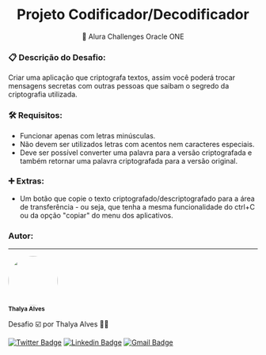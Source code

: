<h1 align="center">Projeto Codificador/Decodificador</h1>

</h1>
<p align="center">🚀 Alura Challenges Oracle ONE</p>

### 📋 Descrição do Desafio: 
Criar uma aplicação que criptografa textos, assim você poderá trocar mensagens secretas com outras pessoas que saibam o segredo da criptografia utilizada.

### 🛠 Requisitos: 
- Funcionar apenas com letras minúsculas.
- Não devem ser utilizados letras com acentos nem caracteres especiais.
- Deve ser possível converter uma palavra para a versão criptografada e também retornar uma palavra criptografada para a versão original.

### ➕ Extras:
- Um botão que copie o texto criptografado/descriptografado para a área de transferência - ou seja, que tenha a mesma funcionalidade do ctrl+C ou da opção "copiar" do menu dos aplicativos.

### Autor:
---

<a>
 <img style="border-radius: 50%;" src="https://avatars.githubusercontent.com/u/145573026?v=4" width="100px;" alt=""/>
 <br />
 <sub><b>Thalya Alves</b></sub></a>


Desafio ☑️ por Thalya Alves 👋🏽 

[![Twitter Badge](https://img.shields.io/badge/-@talyalvs-1ca0f1?style=flat-square&labelColor=1ca0f1&logo=twitter&logoColor=white&link=https://twitter.com/talyalvs)](https://twitter.com/talyalvs) [![Linkedin Badge](https://img.shields.io/badge/-Thalya-blue?style=flat-square&logo=Linkedin&logoColor=white&link=https://www.linkedin.com/in/thalya-alves/)](https://www.linkedin.com/in/thalya-alves/) 
[![Gmail Badge](https://img.shields.io/badge/-thalya.alvesg7@gmail.com-c14438?style=flat-square&logo=Gmail&logoColor=white&link=mailto:thalya.alvesg7@gmail.com)](mailto:thalya.alvesg7@gmail.com)
